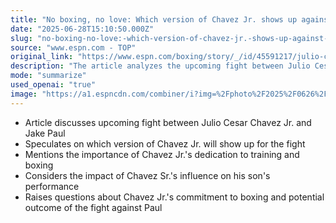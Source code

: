```yaml
---
title: "No boxing, no love: Which version of Chavez Jr. shows up against Paul?"
date: "2025-06-28T15:10:50.000Z"
slug: "no-boxing-no-love:-which-version-of-chavez-jr.-shows-up-against-paul"
source: "www.espn.com - TOP"
original_link: "https://www.espn.com/boxing/story/_/id/45591217/julio-cesar-chavez-jr-jake-paul-julio-cesar-chavez-sr-boxing"
description: "The article analyzes the upcoming fight between Julio Cesar Chavez Jr. and Jake Paul, focusing on Chavez Jr.'s dedication to training, the influence of his father Chavez Sr., and the uncertainty surrounding his commitment to boxing and potential performance against Paul."
mode: "summarize"
used_openai: "true"
image: "https://a1.espncdn.com/combiner/i?img=%2Fphoto%2F2025%2F0626%2Fr1511640_1296x729_16%2D9.jpg"
---
```


- Article discusses upcoming fight between Julio Cesar Chavez Jr. and Jake Paul
- Speculates on which version of Chavez Jr. will show up for the fight
- Mentions the importance of Chavez Jr.'s dedication to training and boxing
- Considers the impact of Chavez Sr.'s influence on his son's performance
- Raises questions about Chavez Jr.'s commitment to boxing and potential outcome of the fight against Paul